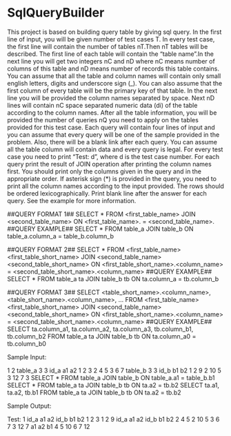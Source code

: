 # SqlQueryBuilder
This project is based on building query table by giving sql query. In the first line of input, you will be given number of test cases T​. In every test case, the first line will contain the number of tables nT.​Then nT tables will be described. The first line of each table will contain the “table name”.​In the next line you will get two integers nC and nD where nC means number of columns of this table and nD means number of records this table contains. You can assume that all the table and column names will contain only small english letters, digits and underscore sign (_). You can also assume that the first column of every table will be the primary key of that table. In the next line you will be provided the column names separated by space. Next nD lines will contain nC space separated numeric data (di) of the table according to the column names. After all the table information, you will be provided the number of queries nQ you need to apply on the tables provided for this test case. Each query will contain four lines of input and you can assume that every query will be one of the sample provided in the problem. Also, there will be a blank link after each query. You can assume all the table column will contain data and every query is legal. For every test case you need to print “Test: d”​, where d is the test case number. For each query print the result of JOIN operation after printing the column names first. You should print only the columns given in the query and in the appropriate order. If asterisk sign (*) is provided in the query, you need to print all the column names according to the input provided. The rows should be ordered lexicographically. Print blank line after the answer for each query. See the example for more information.




##QUERY FORMAT 1##
SELECT *
FROM <first_table_name>
JOIN <second_table_name>
ON <first_table_name>.<a name of the column from the first table> = <second_table_name>.<a
name of the column of the second table>
##QUERY EXAMPLE##
SELECT *
FROM table_a
JOIN table_b
ON table_a.column_a = table_b.column_b


##QUERY FORMAT 2##
SELECT *
FROM <first_table_name> <first_table_short_name>
JOIN <second_table_name> <second_table_short_name>
ON <first_table_short_name>.<column_name> = <second_table_short_name>.<column_name>
##QUERY EXAMPLE##
SELECT *
FROM table_a ta
JOIN table_b tb
ON ta.column_a = tb.column_b


##QUERY FORMAT 3##
SELECT <table_short_name>.<column_name>, <table_short_name>.<column_name>, ...
FROM <first_table_name> <first_table_short_name>
JOIN <second_table_name> <second_table_short_name>
ON <first_table_short_name>.<column_name> = <second_table_short_name>.<column_name>
##QUERY EXAMPLE##
SELECT ta.column_a1, ta.column_a2, ta.column_a3, tb.column_b1, tb.column_b2
FROM table_a ta
JOIN table_b tb
ON ta.column_a0 = tb.column_b0


Sample Input:

1
2
table_a
3 3
id_a a1 a2
1 2 3
2 4 5
3 6 7
table_b
3 3
id_b b1 b2
1 2 9
2 10 5
3 12 7
3
SELECT *
FROM table_a
JOIN table_b
ON table_a.a1 = table_b.b1
SELECT *
FROM table_a ta
JOIN table_b tb
ON ta.a2 = tb.b2
SELECT ta.a1, ta.a2, tb.b1
FROM table_a ta
JOIN table_b tb
ON ta.a2 = tb.b2



Sample Output:

Test: 1
id_a a1 a2 id_b b1 b2
1 2 3 1 2 9
id_a a1 a2 id_b b1 b2
2 4 5 2 10 5
3 6 7 3 12 7
a1 a2 b1
4 5 10
6 7 12





